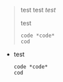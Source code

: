 > test test *test*
>
> test
>
> ```
> code *code*
> cod
> ```

* test
  ```
  code *code*
  cod
  ```
